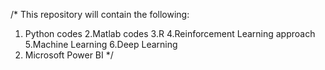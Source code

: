 /* This repository will contain the following:
1. Python codes
2.Matlab codes
3.R
4.Reinforcement Learning approach
5.Machine Learning
6.Deep Learning
7. Microsoft Power BI 
*/
